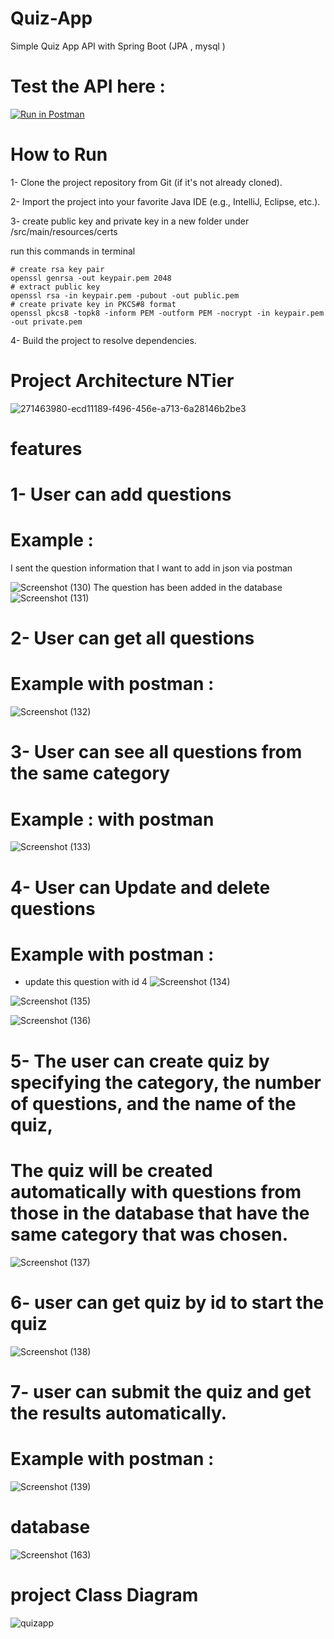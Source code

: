 # Quiz-App
Simple Quiz App API with Spring Boot (JPA , mysql )

# Test the API here :

[![Run in Postman](https://run.pstmn.io/button.svg)](https://god.gw.postman.com/run-collection/28660393-e22fa172-8b92-4e85-953a-59b611a2591f?action=collection%2Ffork&source=rip_markdown&collection-url=entityId%3D28660393-e22fa172-8b92-4e85-953a-59b611a2591f%26entityType%3Dcollection%26workspaceId%3D68d3dd90-f34f-4cb2-99d2-4fb79454bbb9)


# How to Run

1- Clone the project repository from Git (if it's not already cloned).

2- Import the project into your favorite Java IDE (e.g., IntelliJ, Eclipse, etc.).

3- create public key and private key in a new folder under /src/main/resources/certs 

run this commands in terminal
```code
# create rsa key pair
openssl genrsa -out keypair.pem 2048
# extract public key
openssl rsa -in keypair.pem -pubout -out public.pem
# create private key in PKCS#8 format
openssl pkcs8 -topk8 -inform PEM -outform PEM -nocrypt -in keypair.pem -out private.pem
```

4- Build the project to resolve dependencies.


# Project Architecture NTier
![271463980-ecd11189-f496-456e-a713-6a28146b2be3](https://github.com/Sameh1Tarek/Quiz-App/assets/108232157/42429b4a-bbe4-4762-8a7e-0146b8dfc7a4)


# features

# 1- User can add questions
# Example : 
I sent the question information that I want to add in json via postman

![Screenshot (130)](https://github.com/Sameh1Tarek/Quiz-App/assets/108232157/d9c135f7-eb4e-4d56-905f-28db7d4ec45a)
The question has been added in the database 
![Screenshot (131)](https://github.com/Sameh1Tarek/Quiz-App/assets/108232157/65c19ba9-10a4-4ce5-a907-b5113fe63f87)

# 2- User can get all questions
# Example with postman :
![Screenshot (132)](https://github.com/Sameh1Tarek/Quiz-App/assets/108232157/94066b90-ecd0-481a-8bec-d6ed108096a2)

# 3- User can see all questions from the same category
# Example : with postman
![Screenshot (133)](https://github.com/Sameh1Tarek/Quiz-App/assets/108232157/e7655285-db52-4d7e-9062-f0df05024b48)

# 4- User can Update and delete questions
# Example with postman :
- update this question with id 4 
![Screenshot (134)](https://github.com/Sameh1Tarek/Quiz-App/assets/108232157/c750d7c1-4721-4483-8592-0648bac0373f)

![Screenshot (135)](https://github.com/Sameh1Tarek/Quiz-App/assets/108232157/ad1e4764-5112-4214-878a-b45c833708e3)

![Screenshot (136)](https://github.com/Sameh1Tarek/Quiz-App/assets/108232157/7f36f5ea-f91d-4104-af75-83ff9e048996)

# 5- The user can create quiz by specifying the category, the number of questions, and the name of the quiz,
# The quiz will be created automatically with questions from those in the database that have the same category that was chosen.

![Screenshot (137)](https://github.com/Sameh1Tarek/Quiz-App/assets/108232157/3eb11ea2-d9c9-407d-b9c1-7b5e4250108b)

# 6- user can get quiz by id to start the quiz

![Screenshot (138)](https://github.com/Sameh1Tarek/Quiz-App/assets/108232157/c4280956-fec6-4740-96cc-34800a6baa87)

# 7- user can submit the quiz and get the results automatically.
# Example with postman :
![Screenshot (139)](https://github.com/Sameh1Tarek/Quiz-App/assets/108232157/763a50d7-f953-4354-af8d-743f9d78811e)

# database 
![Screenshot (163)](https://github.com/Sameh1Tarek/Quiz-App/assets/108232157/b769be35-53fc-48a0-9452-092599109da2)

# project Class Diagram

![quizapp](https://github.com/Sameh1Tarek/Quiz-App/assets/108232157/134b3c7a-4ecc-49d0-9674-a91973c3d20d)





